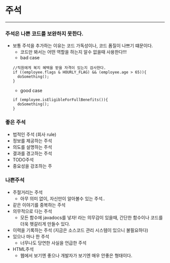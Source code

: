 # 주석

---
### 주석은 나쁜 코드를 보완하지 못한다.
- 보통 주석을 추가하는 이유는 코드 가독성이나, 코드 폼질이 나쁘기 떄문이다. 
  - 코드만 봐서는 어떤 역할을 하는지 알수 없을때 사용한다!!!
  - bad case
  ```
  //직원에게 복지 혜택을 받을 자격이 있는지 검사한다.
  if ((employee.flags & HOURLY_FLAG) && (employee.age > 65)){
    doSomething();
  }
  ```
  - good case
  ```
  if (employee.isEligibleForFullBenefits()){
    doSomething();
  }  
  ```
  
### 좋은 주석
- 법적인 주석 (회사 rule)
- 정보를 제공하는 주석
- 의도를 설명하는 주석
- 결과를 경고하는 주석
- TODO주석
- 중요성을 강조하는 주

### 나쁜주석
- 주절거리는 주석
  - 아무 의미 없이, 자신만이 알아볼수 있는 주석..
- 같은 이야기를 중복하는 주석
- 의무적으로 다는 주석
  - 모든 함수에 javadocs를 넣자! 라는 의무감이 있을때, 간단한 함수이나 코드를 더욱 헷갈리게 만들수 있다. 
- 이력을 기록하는 주석 (지금은 소스코드 관리 시스템이 있으니 불필요하다)
- 있으나 마나 한 주석
  - 너무나도 당연한 사실을 언급한 주석
- HTML주석
  - 웹에서 보기엔 좋으나 개발자가 보기엔 매우 안좋은 형태이다.